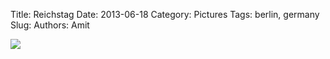 Title: Reichstag
Date: 2013-06-18
Category: Pictures
Tags: berlin, germany
Slug: 
Authors: Amit

<div class="imagepost">
<img src="/images/reichstag.jpg" class="imageitem large" />
</div>
